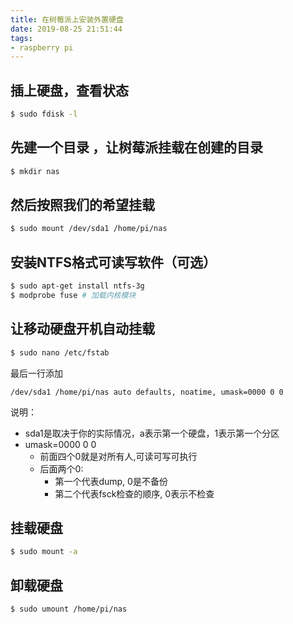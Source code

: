 ```yaml
---
title: 在树莓派上安装外置硬盘
date: 2019-08-25 21:51:44
tags:
- raspberry pi
---
```

## 插上硬盘，查看状态
```bash
$ sudo fdisk -l
```

## 先建一个目录 ，让树莓派挂载在创建的目录
```bash
$ mkdir nas
```

## 然后按照我们的希望挂载
```bash
$ sudo mount /dev/sda1 /home/pi/nas
```

## 安装NTFS格式可读写软件（可选）
```bash
$ sudo apt-get install ntfs-3g
$ modprobe fuse # 加载内核模块
```
## 让移动硬盘开机自动挂载
```bash
$ sudo nano /etc/fstab
```
最后一行添加
```
/dev/sda1 /home/pi/nas auto defaults, noatime, umask=0000 0 0
```
说明：

* sda1是取决于你的实际情况，a表示第一个硬盘，1表示第一个分区
* umask=0000 0 0
   * 前面四个0就是对所有人,可读可写可执行
   * 后面两个0:
      * 第一个代表dump, 0是不备份
      * 第二个代表fsck检查的顺序, 0表示不检查

## 挂载硬盘
```bash
$ sudo mount -a
```

## 卸载硬盘
```bash
$ sudo umount /home/pi/nas
```
